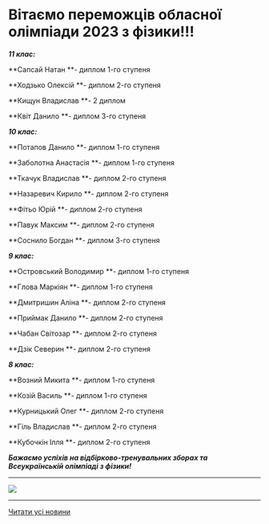 # Вітаємо переможців обласної олімпіади 2023 з фізики!!!

***11 клас:***

**Сапсай Натан **- диплом 1-го ступеня

**Ходзько Олексій **- диплом 2-го ступеня

**Кищун Владислав **- 2 диплом

**Квіт Данило **- диплом 3-го ступеня

***10 клас:***

**Потапов Данило **- диплом 1-го ступеня

**Заболотна Анастасія **- диплом 1-го ступеня

**Ткачук Владислав **- диплом 2-го ступеня

**Назаревич Кирило **- диплом 2-го ступеня

**Фітьо Юрій **- диплом 2-го ступеня

**Павук Максим **- диплом 2-го ступеня

**Соснило Богдан **- диплом 3-го ступеня

***9 клас:***

**Островський Володимир **- диплом 1-го ступеня

**Глова Маркіян **- диплом 1-го ступеня

**Дмитришин Аліна **- диплом 2-го ступеня

**Приймак Данило **- диплом 2-го ступеня

**Чабан Світозар **- диплом 2-го ступеня

**Дзік Северин **- диплом 2-го ступеня

***8 клас:***

**Возний Микита **- диплом 1-го ступеня

**Козій Василь **- диплом 1-го ступеня

**Курницький Олег **- диплом 2-го ступеня

**Гіль Владислав **- диплом 2-го ступеня

**Кубочкін Ілля **- диплом 2-го ступеня

***Бажаємо успіхів на відбірково-тренувальних зборах та Всеукраїнській олімпіаді з фізики!***

***

![](/images/blog/вітаємо-переможців-обласної-олімпіади-2023-з-фізики/phiz.jpg)

***

[Читати усі новини](/news)
